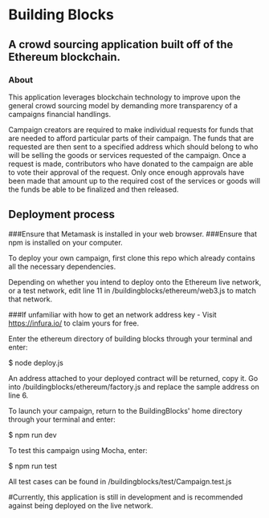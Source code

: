 # Building Blocks

## A crowd sourcing application built off of the Ethereum blockchain.

### About

This application leverages blockchain technology to improve upon the general crowd sourcing model by demanding more transparency of a campaigns financial handlings.

Campaign creators are required to make individual requests for funds that are needed to afford particular parts of their campaign. The funds that are requested are then sent to a specified address which should belong to who will be selling the goods or services requested of the campaign. Once a request is made, contributors who have donated to the campaign are able to vote their approval of the request. Only once enough approvals have been made that amount up to the required cost of the services or goods will the funds be able to be finalized and then released.

## Deployment process

###Ensure that Metamask is installed in your web browser.
###Ensure that npm is installed on your computer.

To deploy your own campaign, first clone this repo which already contains all the necessary dependencies.

Depending on whether you intend to deploy onto the Ethereum live network, or a test network, edit line 11 in /buildingblocks/ethereum/web3.js to match that network.

###If unfamiliar with how to get an network address key -
Visit https://infura.io/ to claim yours for free.

Enter the ethereum directory of building blocks through your terminal and enter:

$ node deploy.js

An address attached to your deployed contract will be returned, copy it. Go into /buildingblocks/ethereum/factory.js and replace the sample address on line 6.

To launch your campaign, return to the BuildingBlocks' home directory through your terminal and enter:

$ npm run dev

To test this campaign using Mocha, enter:

$ npm run test

All test cases can be found in /buildingblocks/test/Campaign.test.js

#Currently, this application is still in development and is recommended against being deployed on the live network.
